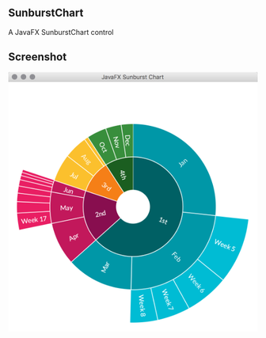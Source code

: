 ## SunburstChart
A JavaFX SunburstChart control

## Screenshot
![Screenshot](https://raw.githubusercontent.com/HanSolo/SunburstChart/master/SunburstChart.png)
